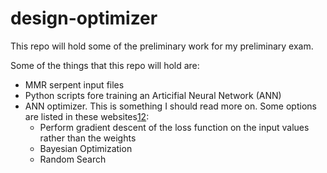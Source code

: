 # design-optimizer

This repo will hold some of the preliminary work for my preliminary exam.

Some of the things that this repo will hold are:
* MMR serpent input files
* Python scripts fore training an Articifial Neural Network (ANN)
* ANN optimizer. This is something I should read more on. Some options are listed in these websites[1](https://stats.stackexchange.com/questions/397223/neural-network-for-input-values-optimization)[2](https://stats.stackexchange.com/questions/193306/optimization-when-cost-function-slow-to-evaluate/193310#193310):
  * Perform gradient descent of the loss function on the input values rather than the weights
  * Bayesian Optimization
  * Random Search
